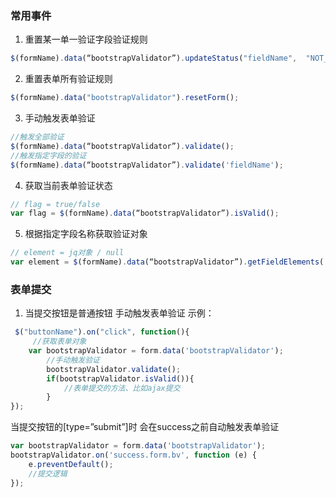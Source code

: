 ### 常用事件
1. 重置某一单一验证字段验证规则
```js
$(formName).data(“bootstrapValidator”).updateStatus("fieldName",  "NOT_VALIDATED",  null );
```
2. 重置表单所有验证规则
```js
$(formName).data("bootstrapValidator").resetForm();
```
3. 手动触发表单验证
```js
//触发全部验证
$(formName).data(“bootstrapValidator”).validate();
//触发指定字段的验证
$(formName).data(“bootstrapValidator”).validate('fieldName');
```
4. 获取当前表单验证状态
```js
// flag = true/false 
var flag = $(formName).data(“bootstrapValidator”).isValid();
```
5. 根据指定字段名称获取验证对象
```js
// element = jq对象 / null
var element = $(formName).data(“bootstrapValidator”).getFieldElements('fieldName');
```

### 表单提交
1. 当提交按钮是普通按钮
手动触发表单验证 
示例：
```js
 $("buttonName").on("click", function(){
     //获取表单对象
    var bootstrapValidator = form.data('bootstrapValidator');
        //手动触发验证
        bootstrapValidator.validate();
        if(bootstrapValidator.isValid()){
            //表单提交的方法、比如ajax提交
        }
});
```
当提交按钮的[type=”submit”]时 
会在success之前自动触发表单验证
```js
var bootstrapValidator = form.data('bootstrapValidator');
bootstrapValidator.on('success.form.bv', function (e) {
    e.preventDefault();
    //提交逻辑
});
```

